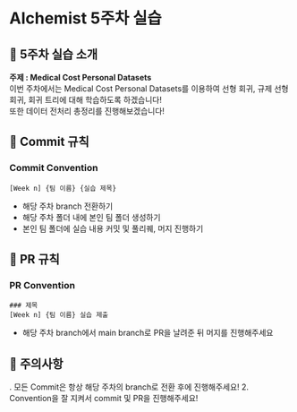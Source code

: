 # AIchemist 5주차 실습

## 🌼 5주차 실습 소개
**주제 : Medical Cost Personal Datasets**   
이번 주차에서는 Medical Cost Personal Datasets를 이용하여 선형 회귀, 규제 선형 회귀, 회귀 트리에 대해 학습하도록 하겠습니다!   
또한 데이터 전처리 총정리를 진행해보겠습니다!

## 🌱 Commit 규칙   
### Commit Convention      
    [Week n] {팀 이름} {실습 제목}      
+ 해당 주차 branch 전환하기 
+ 해당 주차 폴더 내에 본인 팀 폴더 생성하기
+ 본인 팀 폴더에 실습 내용 커밋 및 풀리퀘, 머지 진행하기
## 🌱 PR 규칙       
### PR Convention
    ### 제목
    [Week n] {팀 이름} 실습 제출     
+ 해당 주차 branch에서 main branch로 PR을 날려준 뒤 머지를 진행해주세요

## 🚨 주의사항   
. 모든 Commit은 항상 해당 주차의 branch로 전환 후에 진행해주세요!
2. Convention을 잘 지켜서 commit 및 PR을 진행해주세요!

